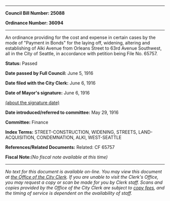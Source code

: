

********

**Council Bill Number: 25088**
   
**Ordinance Number: 36094**
********

 An ordinance providing for the cost and expense in certain cases by the mode of "Payment in Bonds" for the laying off, widening, altering and establishing of Alki Avenue from Orleans Street to 63rd Avenue Southwest, all in the City of Seattle, in accordance with petition being File No. 65757.

**Status:** Passed
   
**Date passed by Full Council:** June 5, 1916
   
**Date filed with the City Clerk:** June 6, 1916
   
**Date of Mayor's signature:** June 6, 1916
   
[(about the signature date)](/~public/approvaldate.htm)
   
   
   
**Date introduced/referred to committee:** May 29, 1916
   
**Committee:** Finance
   
   
**Index Terms:** STREET-CONSTRUCTION, WIDENING, STREETS, LAND-ACQUISITION, CONDEMNATION, ALKI, WEST-SEATTLE

**References/Related Documents:** Related: CF 65757

**Fiscal Note:**_(No fiscal note available at this time)_
********

_No text for this document is available on-line. You may view this document at [the Office of the City Clerk](http://www.seattle.gov/leg/clerk/contactUs.htm). If you are unable to visit the Clerk's Office, you may request a copy or scan be made for you by Clerk staff. Scans and copies provided by the Office of the City Clerk are subject to [copy fees](http://clerk.seattle.gov/~public/clerkfees.htm), and the timing of service is dependent on the availability of staff._

